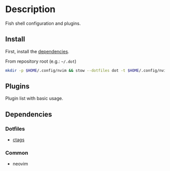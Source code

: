 <!-- vim: set colorcolumn=80: -->

# Description

Fish shell configuration and plugins.

## Install

First, install the [dependencies](#dependencies).

From repository root (e.g.: `~/.dot`)

```bash
mkdir -p $HOME/.config/nvim && stow --dotfiles dot -t $HOME/.config/nvim -d nvim/
```

## Plugins

Plugin list with basic usage.

## Dependencies

### Dotfiles

- [ctags](ctags/INSTALL.md)

### Common

- neovim

